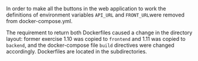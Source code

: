In order to make all the buttons in the web application to work the definitions of environment variables `API_URL` and `FRONT_URL`were removed from docker-compose.yml.

The requirement to return both Dockerfiles caused a change in the directory layout: former exercise 1.10 was copied to `frontend` and 1.11 was copied to `backend`, and the docker-compose file `build` directives were changed accordingly. Dockerfiles are located in the subdirectories.
